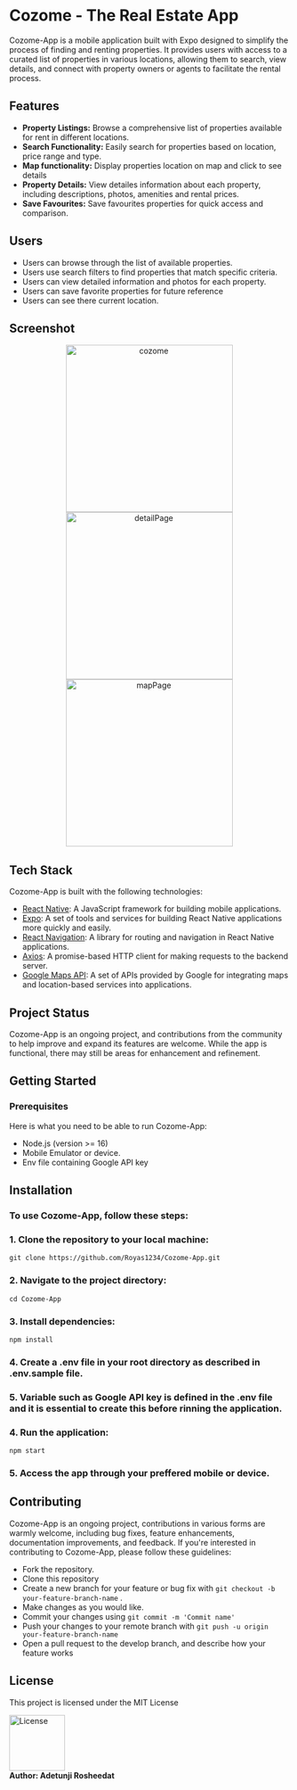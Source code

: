 <div align="left">
  <div>
     <h1>
    Cozome - The Real Estate App
    </h1>
  
  Cozome-App is a mobile application built with Expo designed to simplify the process of finding and renting properties. It provides users with access to a curated list of properties in various locations, allowing them to search, view details, and connect with property owners or agents to facilitate the rental process.
    
  </div>

  
 ## Features
  -  **Property Listings:** Browse a comprehensive list of properties available for rent in different locations.
  -   **Search Functionality:** Easily search for properties based on location, price range and type.
  -   **Map functionality:** Display properties location on map and click to see details
  -   **Property Details:** View detailes information about each property, including descriptions, photos, amenities and rental prices.
  -   **Save Favourites:** Save favourites properties for quick access and comparison.
    
## Users
-  Users can browse through the list of available properties.
-  Users use search filters to find properties that match specific criteria.
-  Users can view detailed information and photos for each property. 
-  Users can save favorite properties for future reference
-  Users can see there current location.

## Screenshot
<div align="center">
  <img width="300" alt="cozome" src="https://github.com/Royas1234/Cozome-App/assets/101815801/5f1b68a2-1064-46f7-bdb9-09efd9a9433b">
  <img width="300" alt="detailPage" src="https://github.com/Royas1234/Cozome-App/assets/101815801/6ea0f880-e3ff-4c2d-8ad9-dda4d14e5f91">
  <img width="300" alt="mapPage" src="https://github.com/Royas1234/Cozome-App/assets/101815801/c2b103e0-a5d6-492b-9254-e3fc9c35b5d5">
</div>


## Tech Stack
Cozome-App is built with the following technologies:

- [React Native](https://reactnative.dev/): A JavaScript framework for building mobile applications.
- [Expo](https://expo.dev/): A set of tools and services for building React Native applications more quickly and easily.
- [React Navigation](https://reactnavigation.org/): A library for routing and navigation in React Native applications.
- [Axios](https://axios-http.com/): A promise-based HTTP client for making requests to the backend server.
- [Google Maps API](https://developers.google.com/maps/documentation): A set of APIs provided by Google for integrating maps and location-based services into applications.

## Project Status

Cozome-App is an ongoing project, and contributions from the community to help improve and expand its features are welcome. While the app is functional, there may still be areas for enhancement and refinement.

## Getting Started

### Prerequisites
Here is what you need to be able to run Cozome-App:

- Node.js (version >= 16)
- Mobile Emulator or device.
- Env file containing Google API key

## Installation

### To use Cozome-App, follow these steps:

### 1. Clone the repository to your local machine:

```shell
git clone https://github.com/Royas1234/Cozome-App.git
```

### 2. Navigate to the project directory:

```shell
cd Cozome-App
```

### 3.  Install dependencies:

```shell
npm install
```
###  4.  Create a .env file in your root directory as described in .env.sample file.

###  5.  Variable such as Google API key is defined in the .env file and it is essential to create this before rinning the application.

### 4. Run the application:

```shell
npm start
```
###  5. Access the app through your preffered mobile or device.


## Contributing

Cozome-App is an ongoing project, contributions in various forms are warmly welcome, including bug fixes, feature enhancements, documentation improvements, and feedback. If you're interested in contributing to Cozome-App, please follow these guidelines:

- Fork the repository.
- Clone this repository
- Create a new branch for your feature or bug fix with ```git checkout -b your-feature-branch-name``` .
- Make changes as you would like.
- Commit your changes using ```git commit -m 'Commit name'```
- Push your changes to your remote branch with ```git push -u origin your-feature-branch-name```
- Open a pull request to the develop branch, and describe how your feature works 


##  License
This project is licensed under the MIT License
<div>
  <a href= 'https://github.com/Royas1234/Cozome-App/blob/main/LICENCE'><img width="100" alt="License" src= "https://img.shields.io/badge/license-MIT-blue.svg"></a>
</div

 **Author: Adetunji Rosheedat**


</div>








